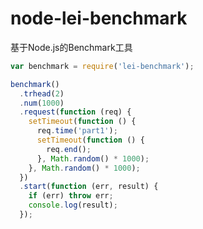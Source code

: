 node-lei-benchmark
==================

基于Node.js的Benchmark工具

```JavaScript
var benchmark = require('lei-benchmark');

benchmark()
  .trhead(2)
  .num(1000)
  .request(function (req) {
    setTimeout(function () {
      req.time('part1');
      setTimeout(function () {
        req.end();
      }, Math.random() * 1000);
    }, Math.random() * 1000);
  })
  .start(function (err, result) {
    if (err) throw err;
    console.log(result);
  });
```
